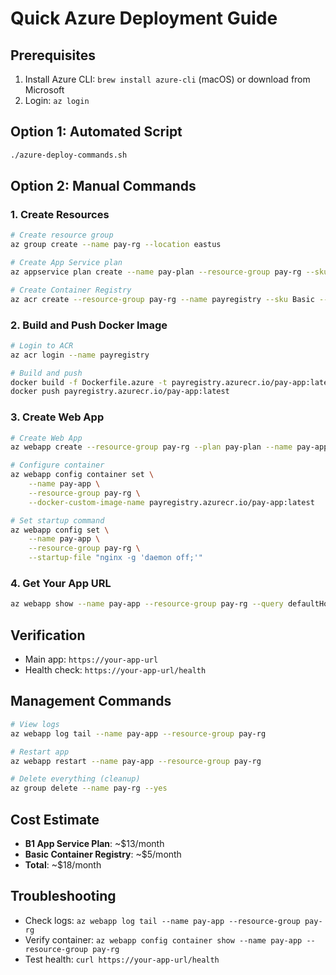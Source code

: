 # Quick Azure Deployment Guide

## Prerequisites
1. Install Azure CLI: `brew install azure-cli` (macOS) or download from Microsoft
2. Login: `az login`

## Option 1: Automated Script
```bash
./azure-deploy-commands.sh
```

## Option 2: Manual Commands

### 1. Create Resources
```bash
# Create resource group
az group create --name pay-rg --location eastus

# Create App Service plan
az appservice plan create --name pay-plan --resource-group pay-rg --sku B1 --is-linux

# Create Container Registry
az acr create --resource-group pay-rg --name payregistry --sku Basic --admin-enabled true
```

### 2. Build and Push Docker Image
```bash
# Login to ACR
az acr login --name payregistry

# Build and push
docker build -f Dockerfile.azure -t payregistry.azurecr.io/pay-app:latest .
docker push payregistry.azurecr.io/pay-app:latest
```

### 3. Create Web App
```bash
# Create Web App
az webapp create --resource-group pay-rg --plan pay-plan --name pay-app --deployment-local-git

# Configure container
az webapp config container set \
    --name pay-app \
    --resource-group pay-rg \
    --docker-custom-image-name payregistry.azurecr.io/pay-app:latest

# Set startup command
az webapp config set \
    --name pay-app \
    --resource-group pay-rg \
    --startup-file "nginx -g 'daemon off;'"
```

### 4. Get Your App URL
```bash
az webapp show --name pay-app --resource-group pay-rg --query defaultHostName --output tsv
```

## Verification
- Main app: `https://your-app-url`
- Health check: `https://your-app-url/health`

## Management Commands
```bash
# View logs
az webapp log tail --name pay-app --resource-group pay-rg

# Restart app
az webapp restart --name pay-app --resource-group pay-rg

# Delete everything (cleanup)
az group delete --name pay-rg --yes
```

## Cost Estimate
- **B1 App Service Plan**: ~$13/month
- **Basic Container Registry**: ~$5/month
- **Total**: ~$18/month

## Troubleshooting
- Check logs: `az webapp log tail --name pay-app --resource-group pay-rg`
- Verify container: `az webapp config container show --name pay-app --resource-group pay-rg`
- Test health: `curl https://your-app-url/health`
